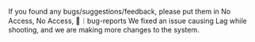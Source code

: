 If you found any bugs/suggestions/feedback, please put them in ⁠No Access, ⁠No Access, ⁠🐛︱bug-reports
We fixed an issue causing Lag while shooting, and we are making more changes to the system.
